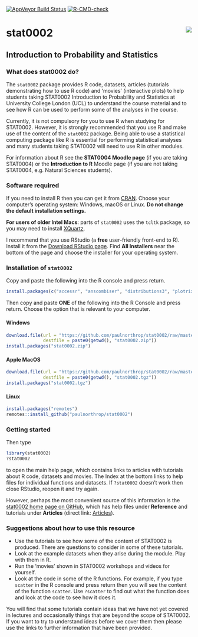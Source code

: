 
<!-- README.md is generated from README.Rmd. Please edit that file -->

[![AppVeyor Build
Status](https://ci.appveyor.com/api/projects/status/github/paulnorthrop/stat0002?branch=master&svg=true)](https://ci.appveyor.com/project/paulnorthrop/stat0002)
[![R-CMD-check](https://github.com/paulnorthrop/stat0002/actions/workflows/R-CMD-check.yaml/badge.svg)](https://github.com/paulnorthrop/stat0002/actions/workflows/R-CMD-check.yaml)

# stat0002 <img src="standalone.png" align="right" />

## Introduction to Probability and Statistics

### What does stat0002 do?

The `stat0002` package provides R code, datasets, articles (tutorials
demonstrating how to use R code) and ‘movies’ (interactive plots) to
help students taking STAT0002 Introduction to Probability and Statistics
at University College London (UCL) to understand the course material and
to see how R can be used to perform some of the analyses in the course.

Currently, it is not compulsory for you to use R when studying for
STAT0002. However, it is strongly recommended that you use R and make
use of the content of the `stat0002` package. Being able to use a
statistical computing package like R is essential for performing
statistical analyses and many students taking STAT0002 will need to use
R in other modules.

For information about R see the **STAT0004 Moodle page** (if you are
taking STAT0004) or the **Introduction to R** Moodle page (if you are
not taking STAT0004, e.g. Natural Sciences students).

### Software required

If you need to install R then you can get it from
[CRAN](https://cran.r-project.org/). Choose your computer’s operating
system: Windows, macOS or Linux. **Do not change the default
installation settings.**

**For users of older Intel Macs**: parts of `stat0002` uses the `tcltk`
package, so you may need to install
[XQuartz](http://xquartz.macosforge.org/).

I recommend that you use RStudio (a **free** user-friendly front-end to
R). Install it from the [Download RStudio
page](https://www.rstudio.com/products/rstudio/download/). Find **All
Installers** near the bottom of the page and choose the installer for
your operating system.

### Installation of `stat0002`

Copy and paste the following into the R console and press return.

``` r
install.packages(c("accessr", "anscombiser", "distributions3", "plotrix", "rgl", "rpanel", "rust", "smovie", "SuppDists", "tkrplot", "vcd"))
```

Then copy and paste **ONE** of the following into the R Console and
press return. Choose the option that is relevant to your computer.

#### Windows

``` r
download.file(url = "https://github.com/paulnorthrop/stat0002/raw/master/install/stat0002.zip",
              destfile = paste0(getwd(), "stat0002.zip"))
install.packages("stat0002.zip")
```

#### Apple MacOS

``` r
download.file(url = "https://github.com/paulnorthrop/stat0002/raw/master/install/stat0002.tgz",
              destfile = paste0(getwd(), "stat0002.tgz"))
install.packages("stat0002.tgz")
```

#### Linux

``` r
install.packages("remotes")
remotes::install_github("paulnorthrop/stat0002")
```

### Getting started

Then type

``` r
library(stat0002)
?stat0002
```

to open the main help page, which contains links to articles with
tutorials about R code, datasets and movies. The Index at the bottom
links to help files for individual functions and datasets. If
`?stat0002` doesn’t work then close RStudio, reopen it and try again.

However, perhaps the most convenient source of this information is the
[stat0002 home page on
GitHub](https://paulnorthrop.github.io/stat0002/), which has help files
under **Reference** and tutorials under **Articles** (direct link:
[Articles](https://paulnorthrop.github.io/stat0002/articles/)).

### Suggestions about how to use this resource

- Use the tutorials to see how some of the content of STAT0002 is
  produced. There are questions to consider in some of these tutorials.
- Look at the example datasets when they arise during the module. Play
  with them in R.
- Run the ‘movies’ shown in STAT0002 workshops and videos for yourself.
- Look at the code in some of the R functions. For example, if you type
  `scatter` in the R console and press return then you will see the
  content of the function `scatter`. Use `?scatter` to find out what the
  function does and look at the code to see how it does it.

You will find that some tutorials contain ideas that we have not yet
covered in lectures and occasionally things that are beyond the scope of
STAT0002. If you want to try to understand ideas before we cover them
then please use the links to further information that have been
provided.
